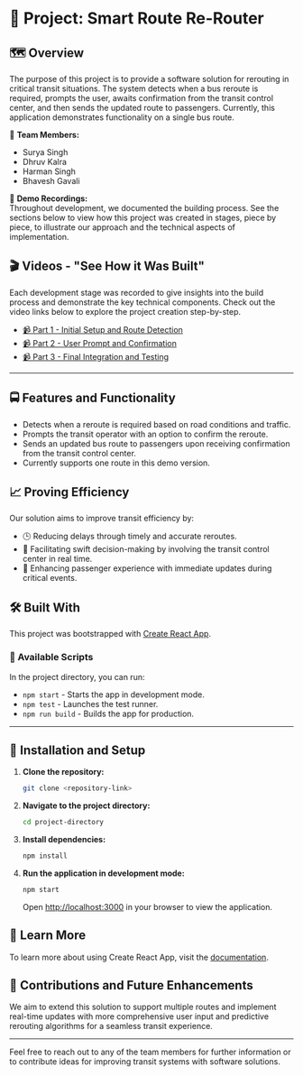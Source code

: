 # 🚌 Project: Smart Route Re-Router

## 🗺️ Overview
The purpose of this project is to provide a software solution for rerouting in critical transit situations. The system detects when a bus reroute is required, prompts the user, awaits confirmation from the transit control center, and then sends the updated route to passengers. Currently, this application demonstrates functionality on a single bus route.

👥 **Team Members:**  
- Surya Singh
- Dhruv Kalra
- Harman Singh
- Bhavesh Gavali

🎥 **Demo Recordings:**  
Throughout development, we documented the building process. See the sections below to view how this project was created in stages, piece by piece, to illustrate our approach and the technical aspects of implementation.

## 🎬 Videos - "See How it Was Built"
Each development stage was recorded to give insights into the build process and demonstrate the key technical components. Check out the video links below to explore the project creation step-by-step.

* [📹 Part 1 - Initial Setup and Route Detection](https://streamyard.com/ijsj26h755re)
* [📹 Part 2 - User Prompt and Confirmation](https://streamyard.com/wvrwcfbpvs9j)
* [📹 Part 3 - Final Integration and Testing](https://streamyard.com/2af8areinib6)

---

## 🚍 Features and Functionality
- Detects when a reroute is required based on road conditions and traffic.
- Prompts the transit operator with an option to confirm the reroute.
- Sends an updated bus route to passengers upon receiving confirmation from the transit control center.
- Currently supports one route in this demo version.

## 📈 Proving Efficiency

Our solution aims to improve transit efficiency by:
- 🕒 Reducing delays through timely and accurate reroutes.
- 🏢 Facilitating swift decision-making by involving the transit control center in real time.
- 🚏 Enhancing passenger experience with immediate updates during critical events.

## 🛠️ Built With
This project was bootstrapped with [Create React App](https://github.com/facebook/create-react-app).

### 📝 Available Scripts

In the project directory, you can run:

- `npm start` - Starts the app in development mode.
- `npm test` - Launches the test runner.
- `npm run build` - Builds the app for production.

---

## 🚦 Installation and Setup

1. **Clone the repository:**
   ```bash
   git clone <repository-link>
   ```
2. **Navigate to the project directory:**
   ```bash
   cd project-directory
   ```
3. **Install dependencies:**
   ```bash
   npm install
   ```
4. **Run the application in development mode:**
   ```bash
   npm start
   ```
   Open [http://localhost:3000](http://localhost:3000) in your browser to view the application.


## 🚏 Learn More

To learn more about using Create React App, visit the [documentation](https://facebook.github.io/create-react-app/docs/getting-started). 

## 🤝 Contributions and Future Enhancements

We aim to extend this solution to support multiple routes and implement real-time updates with more comprehensive user input and predictive rerouting algorithms for a seamless transit experience.

---

Feel free to reach out to any of the team members for further information or to contribute ideas for improving transit systems with software solutions.
